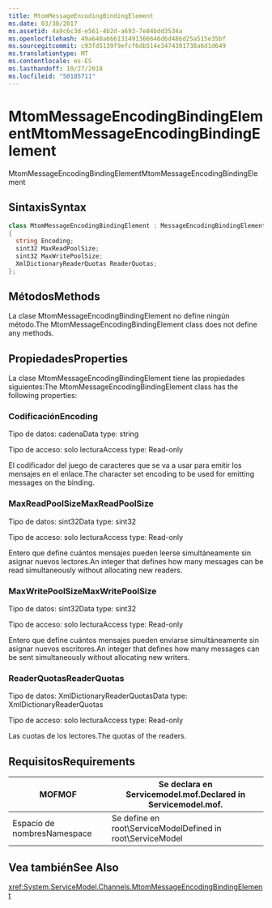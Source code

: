 ```yaml
---
title: MtomMessageEncodingBindingElement
ms.date: 03/30/2017
ms.assetid: 4a9c6c3d-e561-4b2d-a693-7e84bdd3534a
ms.openlocfilehash: 49a640a666131491366646d6d486d25a515e35bf
ms.sourcegitcommit: c93fd5139f9efcf6db514e3474301738a6d1d649
ms.translationtype: MT
ms.contentlocale: es-ES
ms.lasthandoff: 10/27/2018
ms.locfileid: "50185711"
---
```

# <a name="mtommessageencodingbindingelement"></a><span data-ttu-id="fea41-102">MtomMessageEncodingBindingElement</span><span class="sxs-lookup"><span data-stu-id="fea41-102">MtomMessageEncodingBindingElement</span></span>
<span data-ttu-id="fea41-103">MtomMessageEncodingBindingElement</span><span class="sxs-lookup"><span data-stu-id="fea41-103">MtomMessageEncodingBindingElement</span></span>  
  
## <a name="syntax"></a><span data-ttu-id="fea41-104">Sintaxis</span><span class="sxs-lookup"><span data-stu-id="fea41-104">Syntax</span></span>  
  
```csharp
class MtomMessageEncodingBindingElement : MessageEncodingBindingElement  
{  
  string Encoding;  
  sint32 MaxReadPoolSize;  
  sint32 MaxWritePoolSize;  
  XmlDictionaryReaderQuotas ReaderQuotas;  
};  
```  
  
## <a name="methods"></a><span data-ttu-id="fea41-105">Métodos</span><span class="sxs-lookup"><span data-stu-id="fea41-105">Methods</span></span>  
 <span data-ttu-id="fea41-106">La clase MtomMessageEncodingBindingElement no define ningún método.</span><span class="sxs-lookup"><span data-stu-id="fea41-106">The MtomMessageEncodingBindingElement class does not define any methods.</span></span>  
  
## <a name="properties"></a><span data-ttu-id="fea41-107">Propiedades</span><span class="sxs-lookup"><span data-stu-id="fea41-107">Properties</span></span>  
 <span data-ttu-id="fea41-108">La clase MtomMessageEncodingBindingElement tiene las propiedades siguientes:</span><span class="sxs-lookup"><span data-stu-id="fea41-108">The MtomMessageEncodingBindingElement class has the following properties:</span></span>  
  
### <a name="encoding"></a><span data-ttu-id="fea41-109">Codificación</span><span class="sxs-lookup"><span data-stu-id="fea41-109">Encoding</span></span>  
 <span data-ttu-id="fea41-110">Tipo de datos: cadena</span><span class="sxs-lookup"><span data-stu-id="fea41-110">Data type: string</span></span>  
  
 <span data-ttu-id="fea41-111">Tipo de acceso: solo lectura</span><span class="sxs-lookup"><span data-stu-id="fea41-111">Access type: Read-only</span></span>  
  
 <span data-ttu-id="fea41-112">El codificador del juego de caracteres que se va a usar para emitir los mensajes en el enlace.</span><span class="sxs-lookup"><span data-stu-id="fea41-112">The character set encoding to be used for emitting messages on the binding.</span></span>  
  
### <a name="maxreadpoolsize"></a><span data-ttu-id="fea41-113">MaxReadPoolSize</span><span class="sxs-lookup"><span data-stu-id="fea41-113">MaxReadPoolSize</span></span>  
 <span data-ttu-id="fea41-114">Tipo de datos: sint32</span><span class="sxs-lookup"><span data-stu-id="fea41-114">Data type: sint32</span></span>  
  
 <span data-ttu-id="fea41-115">Tipo de acceso: solo lectura</span><span class="sxs-lookup"><span data-stu-id="fea41-115">Access type: Read-only</span></span>  
  
 <span data-ttu-id="fea41-116">Entero que define cuántos mensajes pueden leerse simultáneamente sin asignar nuevos lectores.</span><span class="sxs-lookup"><span data-stu-id="fea41-116">An integer that defines how many messages can be read simultaneously without allocating new readers.</span></span>  
  
### <a name="maxwritepoolsize"></a><span data-ttu-id="fea41-117">MaxWritePoolSize</span><span class="sxs-lookup"><span data-stu-id="fea41-117">MaxWritePoolSize</span></span>  
 <span data-ttu-id="fea41-118">Tipo de datos: sint32</span><span class="sxs-lookup"><span data-stu-id="fea41-118">Data type: sint32</span></span>  
  
 <span data-ttu-id="fea41-119">Tipo de acceso: solo lectura</span><span class="sxs-lookup"><span data-stu-id="fea41-119">Access type: Read-only</span></span>  
  
 <span data-ttu-id="fea41-120">Entero que define cuántos mensajes pueden enviarse simultáneamente sin asignar nuevos escritores.</span><span class="sxs-lookup"><span data-stu-id="fea41-120">An integer that defines how many messages can be sent simultaneously without allocating new writers.</span></span>  
  
### <a name="readerquotas"></a><span data-ttu-id="fea41-121">ReaderQuotas</span><span class="sxs-lookup"><span data-stu-id="fea41-121">ReaderQuotas</span></span>  
 <span data-ttu-id="fea41-122">Tipo de datos: XmlDictionaryReaderQuotas</span><span class="sxs-lookup"><span data-stu-id="fea41-122">Data type: XmlDictionaryReaderQuotas</span></span>  
  
 <span data-ttu-id="fea41-123">Tipo de acceso: solo lectura</span><span class="sxs-lookup"><span data-stu-id="fea41-123">Access type: Read-only</span></span>  
  
 <span data-ttu-id="fea41-124">Las cuotas de los lectores.</span><span class="sxs-lookup"><span data-stu-id="fea41-124">The quotas of the readers.</span></span>  
  
## <a name="requirements"></a><span data-ttu-id="fea41-125">Requisitos</span><span class="sxs-lookup"><span data-stu-id="fea41-125">Requirements</span></span>  
  
|<span data-ttu-id="fea41-126">MOF</span><span class="sxs-lookup"><span data-stu-id="fea41-126">MOF</span></span>|<span data-ttu-id="fea41-127">Se declara en Servicemodel.mof.</span><span class="sxs-lookup"><span data-stu-id="fea41-127">Declared in Servicemodel.mof.</span></span>|  
|---------|-----------------------------------|  
|<span data-ttu-id="fea41-128">Espacio de nombres</span><span class="sxs-lookup"><span data-stu-id="fea41-128">Namespace</span></span>|<span data-ttu-id="fea41-129">Se define en root\ServiceModel</span><span class="sxs-lookup"><span data-stu-id="fea41-129">Defined in root\ServiceModel</span></span>|  
  
## <a name="see-also"></a><span data-ttu-id="fea41-130">Vea también</span><span class="sxs-lookup"><span data-stu-id="fea41-130">See Also</span></span>  
 <xref:System.ServiceModel.Channels.MtomMessageEncodingBindingElement>
